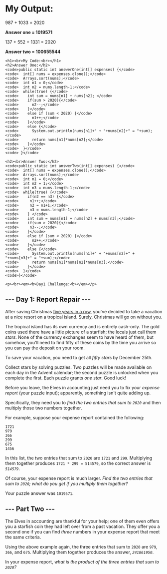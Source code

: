 <body>
<main>
  <div>
    <h1>My Output:<br></h1>
    <p>987 + 1033 = 2020</p>
    <p><strong>Answer one = 1019571</strong></p>
    <p>137 + 552 + 1331 = 2020</p>
    <p><strong>Answer two = 100655544</strong></p>
    
    <h1><br>My Code:<br></h1>
    <h2>Answer One:</h2>
    <code>public static int answerOne(int[] expenses) {</code>
    <code>  int[] nums = expenses.clone();</code>
    <code>  Arrays.sort(nums);</code>
    <code>  int n1 = 0;</code>
    <code>  int n2 = nums.length-1;</code>
    <code>  while(true) {</code>
    <code>    int sum = nums[n1] + nums[n2]; </code>
    <code>    if(sum > 2020){</code>
    <code>      n2--;</code>
    <code>    }</code>
    <code>    else if (sum < 2020) {</code>
    <code>      n1++;</code>
    <code>    }</code>
    <code>    else {</code>
    <code>      System.out.println(nums[n1]+" + "+nums[n2]+" = "+sum);</code>
    <code>      return nums[n1]*nums[n2];</code>
    <code>    }</code>
    <code>  }</code>
    <code> }</code>
      
    <h2><br>Answer Two:</h2>  
    <code>public static int answerTwo(int[] expenses) {</code>
    <code>  int[] nums = expenses.clone();</code>
    <code>  Arrays.sort(nums);</code>
    <code>  int n1 = 0;</code>
    <code>  int n2 = 1;</code>
    <code>  int n3 = nums.length-1;</code>
    <code>  while(true) {</code>
    <code>    if(n2 == n3) {</code>
    <code>     n1++;</code>
    <code>     n2 = n1+1;</code>
    <code>     n3 = nums.length-1;</code>    
    <code>    } </code>
    <code>    int sum = nums[n1] + nums[n2] + nums[n3];</code>
    <code>    if(sum > 2020){</code>
    <code>     n3--;</code>
    <code>    }</code>
    <code>    else if (sum < 2020) {</code>
    <code>      n2++;</code>
    <code>    }</code>
    <code>    else {</code>
    <code>      System.out.println(nums[n1]+" + "+nums[n2]+" + "+nums[n3]+" = "+sum);</code>
    <code>      return nums[n1]*nums[n2]*nums[n3];</code>
    <code>    }</code>
    <code>  }</code>
    <code>}</code>
    
    <p><br><em><b>Day1 Challenge:<b></em></p>
  </div>  
  
<article class="day-desc"><h2>--- Day 1: Report Repair ---</h2><p>After saving Christmas <a href="/events">five years in a row</a>, you've decided to take a vacation at a nice resort on a tropical island. <span title="WHAT COULD GO WRONG">Surely</span>, Christmas will go on without you.</p>
<p>The tropical island has its own currency and is entirely cash-only.  The gold coins used there have a little picture of a starfish; the locals just call them <em class="star">stars</em>. None of the currency exchanges seem to have heard of them, but somehow, you'll need to find fifty of these coins by the time you arrive so you can pay the deposit on your room.</p>
<p>To save your vacation, you need to get all <em class="star">fifty stars</em> by December 25th.</p>
<p>Collect stars by solving puzzles.  Two puzzles will be made available on each day in the Advent calendar; the second puzzle is unlocked when you complete the first.  Each puzzle grants <em class="star">one star</em>. Good luck!</p>
<p>Before you leave, the Elves in accounting just need you to fix your <em>expense report</em> (your puzzle input); apparently, something isn't quite adding up.</p>
<p>Specifically, they need you to <em>find the two entries that sum to <code>2020</code></em> and then multiply those two numbers together.</p>
<p>For example, suppose your expense report contained the following:</p>
<pre><code>1721
979
366
299
675
1456
</code></pre>
<p>In this list, the two entries that sum to <code>2020</code> are <code>1721</code> and <code>299</code>. Multiplying them together produces <code>1721 * 299 = 514579</code>, so the correct answer is <code><em>514579</em></code>.</p>
<p>Of course, your expense report is much larger. <em>Find the two entries that sum to <code>2020</code>; what do you get if you multiply them together?</em></p>
</article>
<p>Your puzzle answer was <code>1019571</code>.</p><article class="day-desc"><h2 id="part2">--- Part Two ---</h2><p>The Elves in accounting are thankful for your help; one of them even offers you a starfish coin they had left over from a past vacation. They offer you a second one if you can find <em>three</em> numbers in your expense report that meet the same criteria.</p>
<p>Using the above example again, the three entries that sum to <code>2020</code> are <code>979</code>, <code>366</code>, and <code>675</code>. Multiplying them together produces the answer, <code><em>241861950</em></code>.</p>
<p>In your expense report, <em>what is the product of the three entries that sum to <code>2020</code>?</em></p>
</article>
</main>
</body>
